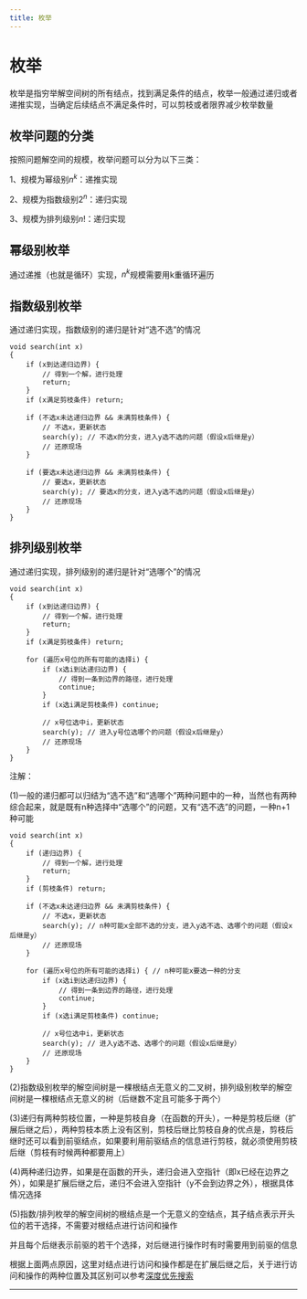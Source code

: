```yaml
---
title: 枚举
---
```


# 枚举

<script type="text/javascript" src="/include/head.js"></script>

枚举是指穷举解空间树的所有结点，找到满足条件的结点，枚举一般通过递归或者递推实现，当确定后续结点不满足条件时，可以剪枝或者限界减少枚举数量

## 枚举问题的分类

按照问题解空间的规模，枚举问题可以分为以下三类：

1、规模为幂级别$n^k$：递推实现

2、规模为指数级别$2^n$：递归实现

3、规模为排列级别$n!$：递归实现

## 幂级别枚举

通过递推（也就是循环）实现，$n^k$规模需要用k重循环遍历

## 指数级别枚举

通过递归实现，指数级别的递归是针对“选不选”的情况

```
void search(int x)
{
    if (x到达递归边界) {
        // 得到一个解，进行处理
        return;
    }
    if (x满足剪枝条件) return;

    if (不选x未达递归边界 && 未满剪枝条件) {
        // 不选x，更新状态
        search(y); // 不选x的分支，进入y选不选的问题（假设x后继是y）
        // 还原现场
    }

    if (要选x未达递归边界 && 未满剪枝条件) {
        // 要选x，更新状态
        search(y); // 要选x的分支，进入y选不选的问题（假设x后继是y）
        // 还原现场
    }
}
```

## 排列级别枚举

通过递归实现，排列级别的递归是针对“选哪个”的情况

```
void search(int x)
{
    if (x到达递归边界) {
        // 得到一个解，进行处理
        return;
    }
    if (x满足剪枝条件) return;

    for (遍历x号位的所有可能的选择i) {
        if (x选i到达递归边界) {
            // 得到一条到边界的路径，进行处理
            continue;
        }
        if (x选i满足剪枝条件) continue;

        // x号位选中i，更新状态
        search(y); // 进入y号位选哪个的问题（假设x后继是y）
        // 还原现场
    }
}
```

注解：

(1)一般的递归都可以归结为“选不选”和“选哪个”两种问题中的一种，当然也有两种综合起来，就是既有n种选择中“选哪个”的问题，又有“选不选”的问题，一种n+1种可能

```
void search(int x)
{
    if (递归边界) {
        // 得到一个解，进行处理
        return;
    }
    if (剪枝条件) return;

    if (不选x未达递归边界 && 未满剪枝条件) {
        // 不选x，更新状态
        search(y); // n种可能x全部不选的分支，进入y选不选、选哪个的问题（假设x后继是y）
        // 还原现场
    }

    for (遍历x号位的所有可能的选择i) { // n种可能x要选一种的分支
        if (x选i到达递归边界) {
            // 得到一条到边界的路径，进行处理
            continue;
        }
        if (x选i满足剪枝条件) continue;

        // x号位选中i，更新状态
        search(y); // 进入y选不选、选哪个的问题（假设x后继是y）
        // 还原现场
    }
}
```

(2)指数级别枚举的解空间树是一棵根结点无意义的二叉树，排列级别枚举的解空间树是一棵根结点无意义的树（后继数不定且可能多于两个）

(3)递归有两种剪枝位置，一种是剪枝自身（在函数的开头），一种是剪枝后继（扩展后继之后），两种剪枝本质上没有区别，剪枝后继比剪枝自身的优点是，剪枝后继时还可以看到前驱结点，如果要利用前驱结点的信息进行剪枝，就必须使用剪枝后继（剪枝有时候两种都要用上）

(4)两种递归边界，如果是在函数的开头，递归会进入空指针（即x已经在边界之外），如果是扩展后继之后，递归不会进入空指针（y不会到边界之外），根据具体情况选择

(5)指数/排列枚举的解空间树的根结点是一个无意义的空结点，其子结点表示开头位的若干选择，不需要对根结点进行访问和操作

并且每个后继表示前驱的若干个选择，对后继进行操作时有时需要用到前驱的信息

根据上面两点原因，这里对结点进行访问和操作都是在扩展后继之后，关于进行访问和操作的两种位置及其区别可以参考<a href="https://www.dywan.xyz/note/202103/150001">深度优先搜索</a>

---

<script type="text/javascript" src="/include/tail.js"></script>
